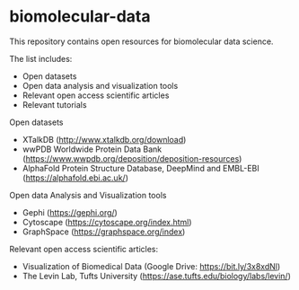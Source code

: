 # biomolecular-data
This repository contains open resources for biomolecular data science.

The list includes:
- Open datasets
- Open data analysis and visualization tools
- Relevant open access scientific articles
- Relevant tutorials

Open datasets

- XTalkDB (http://www.xtalkdb.org/download)
- wwPDB Worldwide Protein Data Bank (https://www.wwpdb.org/deposition/deposition-resources)
- AlphaFold Protein Structure Database, DeepMind and EMBL-EBI (https://alphafold.ebi.ac.uk/)

Open data Analysis and Visualization tools

- Gephi (https://gephi.org/)
- Cytoscape (https://cytoscape.org/index.html)
- GraphSpace (https://graphspace.org/index)

Relevant open access scientific articles:

- Visualization of Biomedical Data (Google Drive: https://bit.ly/3x8xdNl)
- The Levin Lab, Tufts University (https://ase.tufts.edu/biology/labs/levin/)
